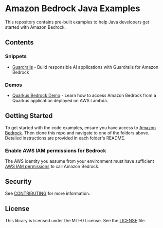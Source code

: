 # Amazon Bedrock Java Examples 

This repository contains pre-built examples to help Java developers get started with Amazon Bedrock.

## Contents

### Snippets
- [Guardrails](snippets/guardrails) - Build responsible AI applications with Guardrails for Amazon Bedrock

### Demos
- [Quarkus Bedrock Demo](demos/quarkus-bedrock-demo) - Learn how to access Amazon Bedrock from a Quarkus application deployed on AWS Lambda.

## Getting Started

To get started with the code examples, ensure you have access to [Amazon Bedrock](https://aws.amazon.com/bedrock/?trk=2483aad2-15a6-4b7a-a1c5-189851586b67&sc_channel=el). Then clone this repo and navigate to one of the folders above. Detailed instructions are provided in each folder's README.

### Enable AWS IAM permissions for Bedrock

The AWS identity you assume from your environment must have sufficient [AWS IAM permissions](https://docs.aws.amazon.com/IAM/latest/UserGuide/access_policies.html?trk=2483aad2-15a6-4b7a-a1c5-189851586b67&sc_channel=el) to call Amazon Bedrock.

## Security

See [CONTRIBUTING](CONTRIBUTING.md#security-issue-notifications) for more information.

## License

This library is licensed under the MIT-0 License. See the [LICENSE](LICENSE) file.